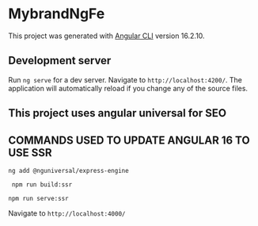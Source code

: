 # MybrandNgFe

This project was generated with [Angular CLI](https://github.com/angular/angular-cli) version 16.2.10.

## Development server

Run `ng serve` for a dev server. Navigate to `http://localhost:4200/`. The application will automatically reload if you change any of the source files.


## This project uses angular universal for SEO

## COMMANDS USED TO UPDATE ANGULAR 16 TO USE SSR

`` ng add @nguniversal/express-engine ``

 ``  npm run build:ssr ``

  `` npm run serve:ssr ``

Navigate to  `` http://localhost:4000/ ``
